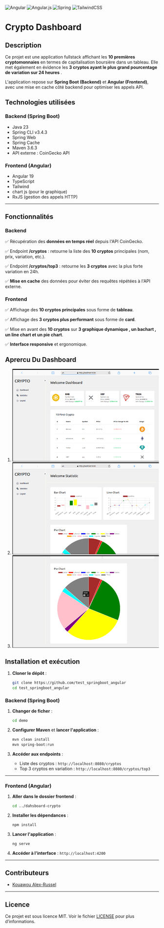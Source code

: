 ![Angular](https://img.shields.io/badge/angular-%23DD0031.svg?style=for-the-badge&logo=angular&logoColor=white)
![Angular.js](https://img.shields.io/badge/angular.js-%23E23237.svg?style=for-the-badge&logo=angularjs&logoColor=white)
![Spring](https://img.shields.io/badge/spring-%236DB33F.svg?style=for-the-badge&logo=spring&logoColor=white)
![TailwindCSS](https://img.shields.io/badge/tailwindcss-%2338B2AC.svg?style=for-the-badge&logo=tailwind-css&logoColor=white)

# **Crypto Dashboard**

## **Description**

Ce projet est une application fullstack affichant les **10 premières cryptomonnaies** en termes de capitalisation boursière dans un tableau. Elle met également en évidence les **3 cryptos ayant le plus grand pourcentage de variation sur 24 heures** .

L'application repose sur **Spring Boot (Backend)** et **Angular (Frontend)**, avec une mise en cache côté backend pour optimiser les appels API.

## **Technologies utilisées**

### **Backend (Spring Boot)**
- Java 23
- Spring CLI v3.4.3
- Spring Web
- Spring Cache
- Maven 3.6.3
- API externe : CoinGecko API

### **Frontend (Angular)**
- Angular 19
- TypeScript
- Tailwind 
- chart js (pour le graphique)
- RxJS (gestion des appels HTTP)

---

## **Fonctionnalités**

### **Backend**
✅ Récupération des **données en temps réel** depuis l'API CoinGecko.

✅ Endpoint **/cryptos** : retourne la liste des **10 cryptos** principales (nom, prix, variation, etc.).

✅ Endpoint **/cryptos/top3** : retourne les **3 cryptos** avec la plus forte variation en 24h.

✅ **Mise en cache** des données pour éviter des requêtes répétées à l'API externe.

### **Frontend**
✅ Affichage des **10 cryptos principales** sous forme de **tableau**.

✅ Affichage des **3 cryptos plus performant** sous forme de **card**.

✅ Mise en avant des **10 cryptos** sur **3  graphique dynamique , un bachart , un line chart et un pie chart**.

✅ **Interface responsive** et ergonomique.



## Aprercu Du Dashboard

1. ![Image 1](./images/dashbaord.png)
2. ![Image 2](./images/chart.png)
3. ![Image 3](./images/piechart.png)



## **Installation et exécution**

1. **Cloner le dépôt** :
   ```bash
   git clone https://github.com/test_springboot_angular
   cd test_springboot_angular

### **Backend** (Spring Boot)

1. **Changer de ficher** :
   ```bash
   cd demo
   ```

2. **Configurer Maven** et **lancer l'application** :
   ```bash
   mvn clean install
   mvn spring-boot:run
   ```

3. **Accéder aux endpoints** :
   - Liste des cryptos : `http://localhost:8080/cryptos`
   - Top 3 cryptos en variation : `http://localhost:8080/cryptos/top3`

---

### **Frontend** (Angular)

1. **Aller dans le dossier frontend** :
   ```bash
   cd ../dahsboard-crypto
   ```

2. **Installer les dépendances** :
   ```bash
   npm install
   ```

3. **Lancer l'application** :
   ```bash
   ng serve
   ```

4. **Accéder à l'interface** : `http://localhost:4200`

---



## **Contributeurs**

- [Kouawou Alex-Russel](https://github.com/KRusselAlex)

---

## **Licence**

Ce projet est sous licence MIT. Voir le fichier [LICENSE](LICENSE) pour plus d’informations.

